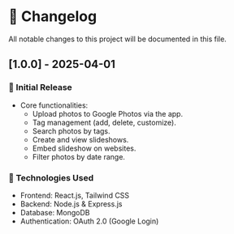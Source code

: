 # 📌 Changelog

All notable changes to this project will be documented in this file.

## [1.0.0] - 2025-04-01
### 🎉 Initial Release
- Core functionalities:
  - Upload photos to Google Photos via the app.
  - Tag management (add, delete, customize).
  - Search photos by tags.
  - Create and view slideshows.
  - Embed slideshow on websites.
  - Filter photos by date range.

### 🚀 Technologies Used
- Frontend: React.js, Tailwind CSS
- Backend: Node.js & Express.js
- Database: MongoDB
- Authentication: OAuth 2.0 (Google Login)
